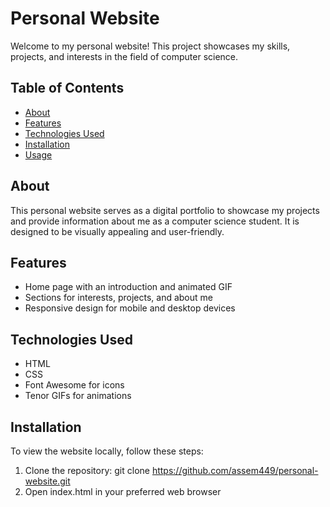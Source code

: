 # Personal Website

Welcome to my personal website! This project showcases my skills, projects, and interests in the field of computer science.

## Table of Contents

- [About](#about)
- [Features](#features)
- [Technologies Used](#technologies-used)
- [Installation](#installation)
- [Usage](#usage)


## About

This personal website serves as a digital portfolio to showcase my projects and provide information about me as a computer science student. It is designed to be visually appealing and user-friendly.

## Features

- Home page with an introduction and animated GIF
- Sections for interests, projects, and about me
- Responsive design for mobile and desktop devices

## Technologies Used

- HTML
- CSS
- Font Awesome for icons
- Tenor GIFs for animations

## Installation

To view the website locally, follow these steps:

1. Clone the repository:
   git clone https://github.com/assem449/personal-website.git
2. Open index.html in your preferred web browser
